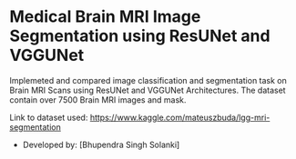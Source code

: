 # Medical Brain MRI Image Segmentation using ResUNet and VGGUNet

Implemeted and compared image classification and segmentation task on Brain MRI Scans using ResUNet and VGGUNet Architectures. The dataset contain over 7500 Brain MRI images and mask.

Link to dataset used: https://www.kaggle.com/mateuszbuda/lgg-mri-segmentation

- Developed by: [Bhupendra Singh Solanki]
